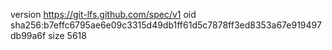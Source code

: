 version https://git-lfs.github.com/spec/v1
oid sha256:b7effc6795ae6e09c3315d49db1ff61d5c7878ff3ed8353a67e919497db99a6f
size 5618
